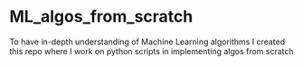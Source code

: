 # ML_algos_from_scratch
To have in-depth understanding of Machine Learning algorithms I created this repo where I work on python scripts in implementing algos from scratch 
